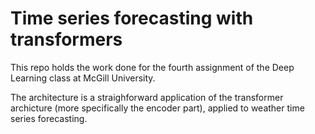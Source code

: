 # Time series forecasting with transformers

This repo holds the work done for the fourth assignment of the Deep Learning class at McGill University.

The architecture is a straighforward application of the transformer archicture (more specifically the encoder part), applied to weather time series forecasting.
